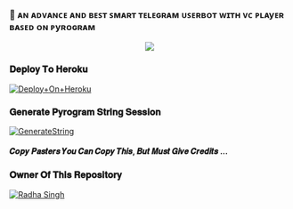 ### 🥀 ᴀɴ ᴀᴅᴠᴀɴᴄᴇ ᴀɴᴅ ʙᴇꜱᴛ ꜱᴍᴀʀᴛ ᴛᴇʟᴇɢʀᴀᴍ ᴜꜱᴇʀʙᴏᴛ ᴡɪᴛʜ ᴠᴄ ᴩʟᴀyᴇʀ ʙᴀꜱᴇᴅ ᴏɴ ᴩyʀᴏɢʀᴀᴍ

<p align="center"><a href="https://t.me/RadhaX2Support"><img src="https://graph.org/file/e226968da3698dd09a307.jpg"></a></p>




### 𝐃𝐞𝐩𝐥𝐨𝐲 𝐓𝐨 𝐇𝐞𝐫𝐨𝐤𝐮

[![Deploy+On+Heroku](https://www.herokucdn.com/deploy/button.svg)](https://heroku.com/deploy?template=https://github.com/RadhaK8/RadhaXUserBot)



### 𝐆𝐞𝐧𝐞𝐫𝐚𝐭𝐞 𝐏𝐲𝐫𝐨𝐠𝐫𝐚𝐦 𝐒𝐭𝐫𝐢𝐧𝐠 𝐒𝐞𝐬𝐬𝐢𝐨𝐧

[![GenerateString](https://img.shields.io/badge/repl.it-generateString-yellowgreen)](https://replit.com/@AdityaHalder/PyrogramStringSession)



#### 𝑪𝒐𝒑𝒚 𝑷𝒂𝒔𝒕𝒆𝒓𝒔 𝒀𝒐𝒖 𝑪𝒂𝒏 𝑪𝒐𝒑𝒚 𝑻𝒉𝒊𝒔, 𝑩𝒖𝒕 𝑴𝒖𝒔𝒕 𝑮𝒊𝒗𝒆 𝑪𝒓𝒆𝒅𝒊𝒕𝒔 ...

### 𝐎𝐰𝐧𝐞𝐫 𝐎𝐟 𝐓𝐡𝐢𝐬 𝐑𝐞𝐩𝐨𝐬𝐢𝐭𝐨𝐫𝐲
[![Radha Singh](https://graph.org/file/72ee8cb61ee28bfe9e76f.jpg)](https://t.me/MissRadha)
